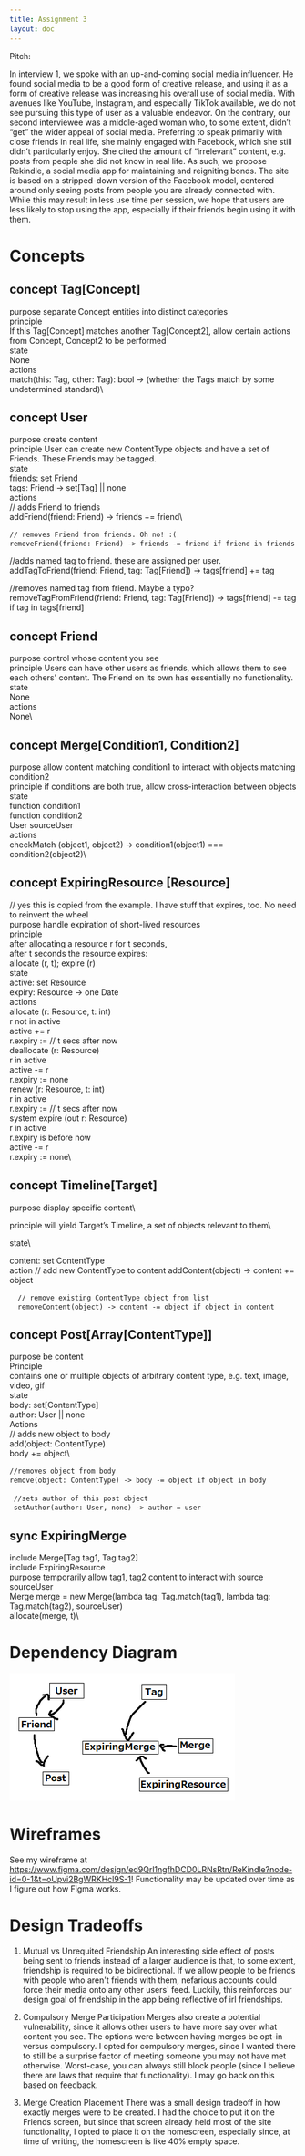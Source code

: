 ```yaml
---
title: Assignment 3
layout: doc
---
```


Pitch:

In interview 1, we spoke with an up-and-coming social media influencer. He found social media to be a good form of creative release, and using it as a form of creative release was increasing his overall use of social media. With avenues like YouTube, Instagram, and especially TikTok available, we do not see pursuing this type of user as a valuable endeavor. On the contrary, our second interviewee was a middle-aged woman who, to some extent, didn’t “get” the wider appeal of social media. Preferring to speak primarily with close friends in real life, she mainly engaged with Facebook, which she still didn’t particularly enjoy. She cited the amount of “irrelevant” content, e.g. posts from people she did not know in real life. As such, we propose Rekindle, a social media app for maintaining and reigniting bonds. The site is based on a stripped-down version of the Facebook model, centered around only seeing posts from people you are already connected with. While this may result in less use time per session, we hope that users are less likely to stop using the app, especially if their friends begin using it with them.

# Concepts

## concept Tag[Concept]

purpose separate Concept entities into distinct categories\
principle\
If this Tag[Concept] matches another Tag[Concept2], allow certain actions from Concept, Concept2 to be performed\
state\
None\
actions\
match(this: Tag, other: Tag): bool -> (whether the Tags match by some undetermined standard)\

## concept User

purpose create content\
principle User can create new ContentType objects and have a set of Friends. These Friends may be tagged.\
state\
friends: set Friend\
tags: Friend -> set[Tag] || none\
actions\
// adds Friend to friends\
addFriend(friend: Friend) -> friends += friend\

    // removes Friend from friends. Oh no! :(
    removeFriend(friend: Friend) -> friends -= friend if friend in friends

//adds named tag to friend. these are assigned per user.
addTagToFriend(friend: Friend, tag: Tag[Friend]) -> tags[friend] += tag

//removes named tag from friend. Maybe a typo?
removeTagFromFriend(friend: Friend, tag: Tag[Friend]) -> tags[friend] -= tag if tag in tags[friend]

## concept Friend

purpose control whose content you see\
principle Users can have other users as friends, which allows them to see each others' content. The Friend on its own has essentially no functionality.\
state\
None\
actions\
None\

## concept Merge[Condition1, Condition2]

purpose allow content matching condition1 to interact with objects matching condition2\
principle if conditions are both true, allow cross-interaction between objects\
state\
function condition1\
function condition2\
User sourceUser\
actions\
checkMatch (object1, object2) -> condition1(object1) === condition2(object2)\

## concept ExpiringResource [Resource]

// yes this is copied from the example. I have stuff that expires, too. No need to reinvent the wheel\
purpose handle expiration of short-lived resources\
principle\
after allocating a resource r for t seconds,\
after t seconds the resource expires:\
allocate (r, t); expire (r)\
state\
active: set Resource\
expiry: Resource -> one Date \
actions\
allocate (r: Resource, t: int)\
r not in active\
active += r\
r.expiry := // t secs after now\
deallocate (r: Resource)\
r in active\
active -= r\
r.expiry := none\
renew (r: Resource, t: int)\
r in active\
r.expiry := // t secs after now\
system expire (out r: Resource)\
r in active\
r.expiry is before now\
active -= r\
r.expiry := none\

## concept Timeline[Target]

purpose display specific content\

principle will yield Target’s Timeline, a set of objects relevant to them\

state\

content: set ContentType\
action
// add new ContentType to content
addContent(object) -> content += object

      // remove existing ContentType object from list
      removeContent(object) -> content -= object if object in content

## concept Post[Array[ContentType]]

purpose be content\
Principle\
contains one or multiple objects of arbitrary content type, e.g. text, image, video, gif\
state\
body: set[ContentType]\
author: User || none\
Actions\
// adds new object to body\
add(object: ContentType)\
body += object\

    //removes object from body
    remove(object: ContentType) -> body -= object if object in body

     //sets author of this post object
     setAuthor(author: User, none) -> author = user

## sync ExpiringMerge

include Merge[Tag tag1, Tag tag2]\
include ExpiringResource\
purpose temporarily allow tag1, tag2 content to interact with source sourceUser\
Merge merge = new Merge(lambda tag: Tag.match(tag1), lambda tag: Tag.match(tag2), sourceUser)\
allocate(merge, t)\

# Dependency Diagram

![Dependency Diagram](assignment3-img/dependencydiagram.png)

# Wireframes

See my wireframe at https://www.figma.com/design/ed9Qrl1ngfhDCD0LRNsRtn/ReKindle?node-id=0-1&t=oUpvi2BgWRKHcl9S-1! Functionality may be updated over time as I figure out how Figma works.

# Design Tradeoffs

1. Mutual vs Unrequited Friendship
   An interesting side effect of posts being sent to friends instead of a larger audience is that, to some extent, friendship is required to be bidirectional. If we allow people to be friends with people who aren't friends with them, nefarious accounts could force their media onto any other users' feed. Luckily, this reinforces our design goal of friendship in the app being reflective of irl friendships.

2. Compulsory Merge Participation
   Merges also create a potential vulnerability, since it allows other users to have more say over what content you see. The options were between having merges be opt-in versus compulsory. I opted for compulsory merges, since I wanted there to still be a surprise factor of meeting someone you may not have met otherwise. Worst-case, you can always still block people (since I believe there are laws that require that functionality). I may go back on this based on feedback.

3. Merge Creation Placement
   There was a small design tradeoff in how exactly merges were to be created. I had the choice to put it on the Friends screen, but since that screen already held most of the site functionality, I opted to place it on the homescreen, especially since, at time of writing, the homescreen is like 40% empty space.
